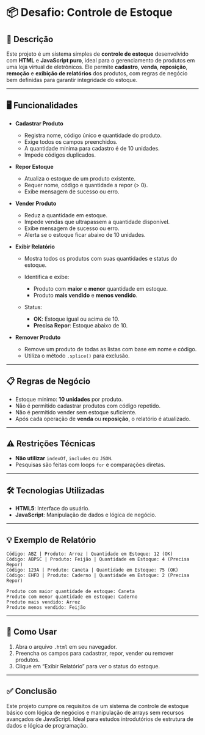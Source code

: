 # 📦 Desafio: Controle de Estoque

## 📝 Descrição

Este projeto é um sistema simples de **controle de estoque** desenvolvido com **HTML** e **JavaScript puro**, ideal para o gerenciamento de produtos em uma loja virtual de eletrônicos. Ele permite **cadastro**, **venda**, **reposição**, **remoção** e **exibição de relatórios** dos produtos, com regras de negócio bem definidas para garantir integridade do estoque.

---

## 🖥️ Funcionalidades

* **Cadastrar Produto**

  * Registra nome, código único e quantidade do produto.
  * Exige todos os campos preenchidos.
  * A quantidade mínima para cadastro é de 10 unidades.
  * Impede códigos duplicados.

* **Repor Estoque**

  * Atualiza o estoque de um produto existente.
  * Requer nome, código e quantidade a repor (> 0).
  * Exibe mensagem de sucesso ou erro.

* **Vender Produto**

  * Reduz a quantidade em estoque.
  * Impede vendas que ultrapassem a quantidade disponível.
  * Exibe mensagem de sucesso ou erro.
  * Alerta se o estoque ficar abaixo de 10 unidades.

* **Exibir Relatório**

  * Mostra todos os produtos com suas quantidades e status do estoque.
  * Identifica e exibe:

    * Produto com **maior** e **menor** quantidade em estoque.
    * Produto **mais vendido** e **menos vendido**.
  * Status:

    * **OK**: Estoque igual ou acima de 10.
    * **Precisa Repor**: Estoque abaixo de 10.

* **Remover Produto**

  * Remove um produto de todas as listas com base em nome e código.
  * Utiliza o método `.splice()` para exclusão.

---

## 📋 Regras de Negócio

* Estoque mínimo: **10 unidades** por produto.
* Não é permitido cadastrar produtos com código repetido.
* Não é permitido vender sem estoque suficiente.
* Após cada operação de **venda** ou **reposição**, o relatório é atualizado.

---

## ⚠️ Restrições Técnicas

* **Não utilizar** `indexOf`, `includes` ou `JSON`.
* Pesquisas são feitas com loops `for` e comparações diretas.

---

## 🛠️ Tecnologias Utilizadas

* **HTML5**: Interface do usuário.
* **JavaScript**: Manipulação de dados e lógica de negócio.

---

## 💡 Exemplo de Relatório

```
Código: ABZ | Produto: Arroz | Quantidade em Estoque: 12 (OK)
Código: ABPSC | Produto: Feijão | Quantidade em Estoque: 4 (Precisa Repor)
Código: 123A | Produto: Caneta | Quantidade em Estoque: 75 (OK)
Código: EHFD | Produto: Caderno | Quantidade em Estoque: 2 (Precisa Repor)

Produto com maior quantidade de estoque: Caneta
Produto com menor quantidade em estoque: Caderno
Produto mais vendido: Arroz
Produto menos vendido: Feijão
```

---

## 🚀 Como Usar

1. Abra o arquivo `.html` em seu navegador.
2. Preencha os campos para cadastrar, repor, vender ou remover produtos.
3. Clique em “Exibir Relatório” para ver o status do estoque.

---

## ✅ Conclusão

Este projeto cumpre os requisitos de um sistema de controle de estoque básico com lógica de negócios e manipulação de arrays sem recursos avançados de JavaScript. Ideal para estudos introdutórios de estrutura de dados e lógica de programação.
